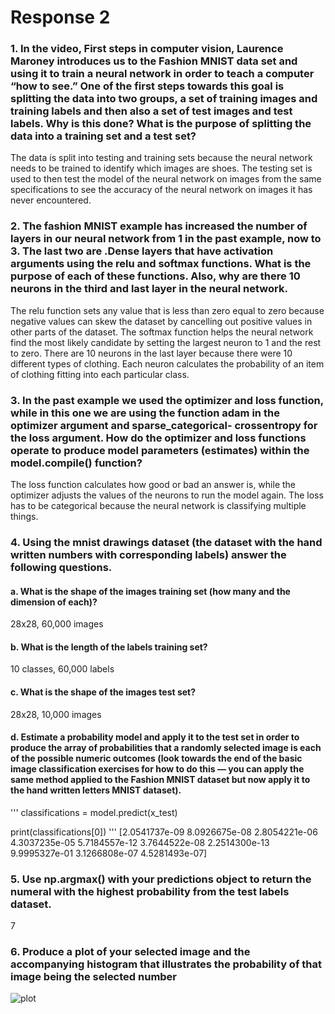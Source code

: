 # Response 2

### 1. In the video, First steps in computer vision, Laurence Maroney introduces us to the Fashion MNIST data set and using it to train a neural network in order to teach a computer “how to see.” One of the first steps towards this goal is splitting the data into two groups, a set of training images and training labels and then also a set of test images and test labels. Why is this done? What is the purpose of splitting the data into a training set and a test set?
The data is split into testing and training sets because the neural network needs to be trained to identify which images are shoes. The testing set is used to then test the model of the neural network on images from the same specifications to see the accuracy of the neural network on images it has never encountered. 

### 2. The fashion MNIST example has increased the number of layers in our neural network from 1 in the past example, now to 3. The last two are .Dense layers that have activation arguments using the relu and softmax functions. What is the purpose of each of these functions. Also, why are there 10 neurons in the third and last layer in the neural network.
The relu function sets any value that is less than zero equal to zero because negative values can skew the dataset by cancelling out positive values in other parts of the dataset. 
The softmax function helps the neural network find the most likely candidate by setting the largest neuron to 1 and the rest to zero.
There are 10 neurons in the last layer because there were 10 different types of clothing. Each neuron calculates the probability of an item of clothing fitting into each particular class. 

### 3. In the past example we used the optimizer and loss function, while in this one we are using the function adam in the optimizer argument and sparse_categorical- crossentropy for the loss argument. How do the optimizer and loss functions operate to produce model parameters (estimates) within the model.compile() function?
The loss function calculates how good or bad an answer is, while the optimizer adjusts the values of the neurons to run the model again. The loss has to be categorical because the neural network is classifying multiple things. 

### 4. Using the mnist drawings dataset (the dataset with the hand written numbers with corresponding labels) answer the following questions.
#### a. What is the shape of the images training set (how many and the dimension of each)?
28x28, 60,000 images

#### b. What is the length of the labels training set?
10 classes, 60,000 labels

#### c. What is the shape of the images test set?
28x28, 10,000 images

#### d. Estimate a probability model and apply it to the test set in order to produce the array of probabilities that a randomly selected image is each of the possible numeric outcomes (look towards the end of the basic image classification exercises for how to do this — you can apply the same method applied to the Fashion MNIST dataset but now apply it to the hand written letters MNIST dataset).
'''
classifications = model.predict(x_test)

print(classifications[0])
'''
[2.0541737e-09 8.0926675e-08 2.8054221e-06 4.3037235e-05 5.7184557e-12
 3.7644522e-08 2.2514300e-13 9.9995327e-01 3.1266808e-07 4.5281493e-07]

### 5. Use np.argmax() with your predictions object to return the numeral with the highest probability from the test labels dataset.
7

### 6. Produce a plot of your selected image and the accompanying histogram that illustrates the probability of that image being the selected number
![plot](https://sglott.github.io/Data310_workbook/Handwritingplot.png)
